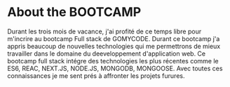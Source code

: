 # About the BOOTCAMP
Durant les trois mois de vacance, j'ai profité de ce temps libre pour m'incrire au bootcamp Full stack de GOMYCODE. Durant ce bootcamp j'a appris beaucoup de nouvelles technologies qui me permettrons de mieux travailler dans le domaine du deeveloppement d'application web. Ce bootcamp full stack intégre des technologies les plus récentes comme le ES6, REAC, NEXT.JS, NODE.JS, MONGODB, MONGOOSE. Avec toutes ces connaissances je me sent prés à affronter les projets furures.

